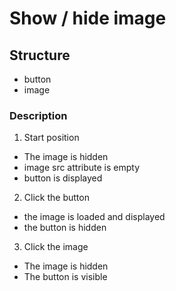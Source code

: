 # Show / hide image

## Structure
- button
- image

### Description

1. Start position
- The image is hidden
- image src attribute is empty
- button is displayed

2. Click the button
- the image is loaded and displayed
- the button is hidden

3. Click the image
- The image is hidden
- The button is visible